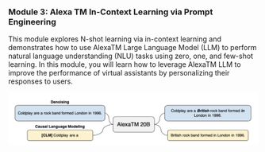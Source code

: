 ### Module 3: Alexa TM In-Context Learning via Prompt Engineering
This module explores N-shot learning via in-context learning and demonstrates how to use AlexaTM Large Language Model (LLM) to perform natural language understanding (NLU) tasks using zero, one, and few-shot learning. In this module, you will learn how to leverage AlexaTM LLM to improve the performance of virtual assistants by personalizing their responses to users.

<div style="text-align:center">
    <img src="./img/alexa-tm.png" alt="alexatm" width="600" style="display:inline-block">
</div>